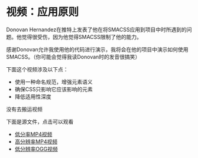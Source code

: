 # 视频：应用原则

Donovan Hernandez在推特上发表了他在将SMACSS应用到项目中时所遇到的问题。他觉得很受伤，因为他觉得SMACSS限制了他的能力。

感谢Donovan允许我使用他的代码进行演示，我将会在他的项目中演示如何使用SMACSS。（你可能会觉得我读Donovan时的发音很搞笑）

下面这个视频涉及以下点：

* 使用一种命名规范，增强元素语义
* 确保CSS只影响它应该影响的元素
* 降低适用性深度

没有去搬运视频

下面是源文件，点击可以观看

* [低分率MP4视频](https://smacss.com/files/smacss-one.m4v)
* [高分辨率MP4视频](https://smacss.com/files/smacss-one-large.m4v)
* [低分辨率OGG视频](https://smacss.com/files/smacss-one.ogv)



